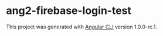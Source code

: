 # ang2-firebase-login-test

This project was generated with [Angular CLI](https://github.com/angular/angular-cli) version 1.0.0-rc.1.

